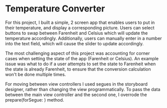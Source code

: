 # Temperature Converter

For this project, I built a simple, 2 screen app that enables users to put in their temperature,
and display a corresponding picture. Users can select buttons to swap between Farenheit and Celsius
which will update the temperature accordingly. Additionally, users can manually enter in a
number into the text field, which will cause the slider to update accordingly.

The most challenging aspect of this project was accounting for corner cases when
setting the state of the app (Farenheit or Celsius). An example issue was what to do if a user
attempts to set the state to Farenheit when the state is already Farenheit, to ensure that
the conversion calculation won't be done multiple times.

For moving between view controllers I used segues in the storyboard designer, rather
than changing the view programmatically. To pass the data between the main view controller
and the second one, I overrode the prepare(forSegue: ) method.
